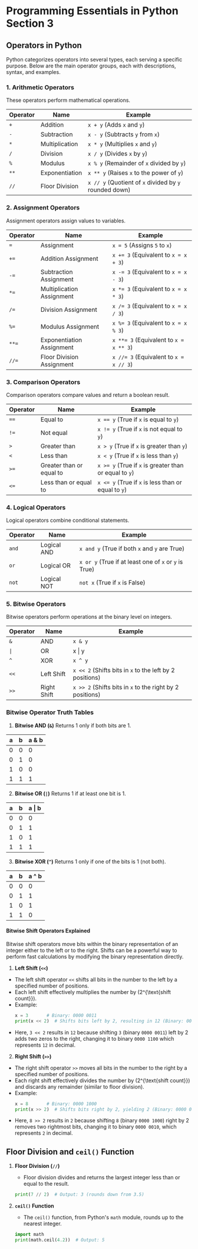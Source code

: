 # Programming Essentials in Python Section 3

## Operators in Python

Python categorizes operators into several types, each serving a specific purpose. Below are the main operator groups, each with descriptions, syntax, and examples.

### 1. Arithmetic Operators

These operators perform mathematical operations.

| Operator | Name           | Example                                                |
| -------- | -------------- | ------------------------------------------------------ |
| `+`      | Addition       | `x + y` (Adds `x` and `y`)                             |
| `-`      | Subtraction    | `x - y` (Subtracts `y` from `x`)                       |
| `*`      | Multiplication | `x * y` (Multiplies `x` and `y`)                       |
| `/`      | Division       | `x / y` (Divides `x` by `y`)                           |
| `%`      | Modulus        | `x % y` (Remainder of `x` divided by `y`)              |
| `**`     | Exponentiation | `x ** y` (Raises `x` to the power of `y`)              |
| `//`     | Floor Division | `x // y` (Quotient of `x` divided by `y` rounded down) |

### 2. Assignment Operators

Assignment operators assign values to variables.

| Operator | Name                      | Example                                |
| -------- | ------------------------- | -------------------------------------- |
| `=`      | Assignment                | `x = 5` (Assigns `5` to `x`)           |
| `+=`     | Addition Assignment       | `x += 3` (Equivalent to `x = x + 3`)   |
| `-=`     | Subtraction Assignment    | `x -= 3` (Equivalent to `x = x - 3`)   |
| `*=`     | Multiplication Assignment | `x *= 3` (Equivalent to `x = x * 3`)   |
| `/=`     | Division Assignment       | `x /= 3` (Equivalent to `x = x / 3`)   |
| `%=`     | Modulus Assignment        | `x %= 3` (Equivalent to `x = x % 3`)   |
| `**=`    | Exponentiation Assignment | `x **= 3` (Equivalent to `x = x ** 3`) |
| `//=`    | Floor Division Assignment | `x //= 3` (Equivalent to `x = x // 3`) |

### 3. Comparison Operators

Comparison operators compare values and return a boolean result.

| Operator | Name                     | Example                                                |
| -------- | ------------------------ | ------------------------------------------------------ |
| `==`     | Equal to                 | `x == y` (True if `x` is equal to `y`)                 |
| `!=`     | Not equal                | `x != y` (True if `x` is not equal to `y`)             |
| `>`      | Greater than             | `x > y` (True if `x` is greater than `y`)              |
| `<`      | Less than                | `x < y` (True if `x` is less than `y`)                 |
| `>=`     | Greater than or equal to | `x >= y` (True if `x` is greater than or equal to `y`) |
| `<=`     | Less than or equal to    | `x <= y` (True if `x` is less than or equal to `y`)    |

### 4. Logical Operators

Logical operators combine conditional statements.

| Operator | Name        | Example                                               |
| -------- | ----------- | ----------------------------------------------------- |
| `and`    | Logical AND | `x and y` (True if both `x` and `y` are True)         |
| `or`     | Logical OR  | `x or y` (True if at least one of `x` or `y` is True) |
| `not`    | Logical NOT | `not x` (True if `x` is False)                        |

### 5. Bitwise Operators

Bitwise operators perform operations at the binary level on integers.

| Operator | Name        | Example                                                   |
| -------- | ----------- | --------------------------------------------------------- |
| `&`      | AND         | `x & y`                                                   |
| `\|`     | OR          | x \| y                                                    |
| `^`      | XOR         | `x ^ y`                                                   |
| `<<`     | Left Shift  | `x << 2` (Shifts bits in `x` to the left by 2 positions)  |
| `>>`     | Right Shift | `x >> 2` (Shifts bits in `x` to the right by 2 positions) |

### Bitwise Operator Truth Tables

1. **Bitwise AND (`&`)**
   Returns 1 only if both bits are 1.

| a   | b   | a & b |
| --- | --- | ----- |
| 0   | 0   | 0     |
| 0   | 1   | 0     |
| 1   | 0   | 0     |
| 1   | 1   | 1     |

2. **Bitwise OR (`|`)**
   Returns 1 if at least one bit is 1.

| a   | b   | a \| b |
| --- | --- | ------ |
| 0   | 0   | 0      |
| 0   | 1   | 1      |
| 1   | 0   | 1      |
| 1   | 1   | 1      |

3. **Bitwise XOR (`^`)**
   Returns 1 only if one of the bits is 1 (not both).

| a   | b   | a ^ b |
| --- | --- | ----- |
| 0   | 0   | 0     |
| 0   | 1   | 1     |
| 1   | 0   | 1     |
| 1   | 1   | 0     |

#### Bitwise Shift Operators Explained

Bitwise shift operators move bits within the binary representation of an integer either to the left or to the right. Shifts can be a powerful way to perform fast calculations by modifying the binary representation directly.

1. **Left Shift (`<<`)**

- The left shift operator `<<` shifts all bits in the number to the left by a specified number of positions.
- Each left shift effectively multiplies the number by \(2^{\text{shift count}}\).
- Example:
  ```python
  x = 3       # Binary: 0000 0011
  print(x << 2)  # Shifts bits left by 2, resulting in 12 (Binary: 0000 1100)
  ```
- Here, `3 << 2` results in `12` because shifting `3` (binary `0000 0011`) left by 2 adds two zeros to the right, changing it to binary `0000 1100` which represents `12` in decimal.

2. **Right Shift (`>>`)**

- The right shift operator `>>` moves all bits in the number to the right by a specified number of positions.
- Each right shift effectively divides the number by \(2^{\text{shift count}}\) and discards any remainder (similar to floor division).
- Example:
  ```python
  x = 8       # Binary: 0000 1000
  print(x >> 2)  # Shifts bits right by 2, yielding 2 (Binary: 0000 0010)
  ```
- Here, `8 >> 2` results in `2` because shifting `8` (binary `0000 1000`) right by 2 removes two rightmost bits, changing it to binary `0000 0010`, which represents `2` in decimal.

## Floor Division and `ceil()` Function

1. **Floor Division (`//`)**

   - Floor division divides and returns the largest integer less than or equal to the result.

   ```python
   print(7 // 2)  # Output: 3 (rounds down from 3.5)
   ```

2. **`ceil()` Function**

   - The `ceil()` function, from Python's `math` module, rounds up to the nearest integer.

   ```python
   import math
   print(math.ceil(4.2))  # Output: 5
   ```
